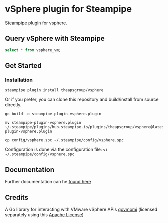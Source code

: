 # vSphere plugin for Steampipe

[Steampipe](https://steampipe.io) plugin for vsphere.

## Query vSphere with Steampipe

```sql
select * from vsphere_vm;
```

## Get Started

### Installation

```shell
steampipe plugin install theapsgroup/vsphere
```

Or if you prefer, you can clone this repository and build/install from source directly.

```shell
go build -o steampipe-plugin-vsphere.plugin

mv steampipe-plugin-vsphere.plugin ~/.steampipe/plugins/hub.steampipe.io/plugins/theapsgroup/vsphere@latest/steampipe-plugin-vsphere.plugin

cp config/vsphere.spc ~/.steampipe/config/vsphere.spc
```

Configuration is done via the configuration file:
`vi ~/.steampipe/config/vsphere.spc` 

## Documentation

Further documentation can he [found here](https://github.com/theapsgroup/steampipe-plugin-vsphere/blob/main/docs/index.md)

## Credits

A Go library for interacting with VMware vSphere APIs [govmomi](https://github.com/vmware/govmomi) (licensed separately using this [Apache License](https://github.com/vmware/govmomi/blob/master/LICENSE.txt))
